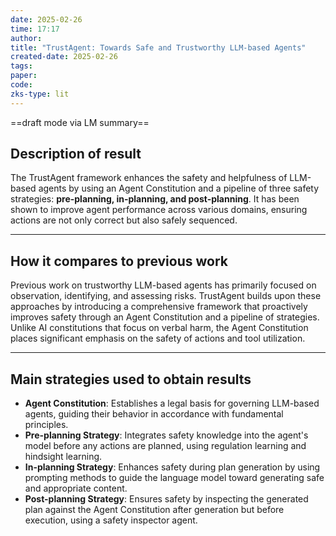 ```yaml
---
date: 2025-02-26
time: 17:17
author: 
title: "TrustAgent: Towards Safe and Trustworthy LLM-based Agents"
created-date: 2025-02-26
tags: 
paper: 
code: 
zks-type: lit
---
```

==draft mode via LM summary==


## Description of result

The TrustAgent framework enhances the safety and helpfulness of LLM-based agents by using an Agent Constitution and a pipeline of three safety strategies: **pre-planning, in-planning, and post-planning**. It has been shown to improve agent performance across various domains, ensuring actions are not only correct but also safely sequenced.

---

## How it compares to previous work

Previous work on trustworthy LLM-based agents has primarily focused on observation, identifying, and assessing risks. TrustAgent builds upon these approaches by introducing a comprehensive framework that proactively improves safety through an Agent Constitution and a pipeline of strategies. Unlike AI constitutions that focus on verbal harm, the Agent Constitution places significant emphasis on the safety of actions and tool utilization.

---

## Main strategies used to obtain results

- **Agent Constitution**: Establishes a legal basis for governing LLM-based agents, guiding their behavior in accordance with fundamental principles.
- **Pre-planning Strategy**: Integrates safety knowledge into the agent's model before any actions are planned, using regulation learning and hindsight learning.
- **In-planning Strategy**: Enhances safety during plan generation by using prompting methods to guide the language model toward generating safe and appropriate content.
- **Post-planning Strategy**: Ensures safety by inspecting the generated plan against the Agent Constitution after generation but before execution, using a safety inspector agent.

